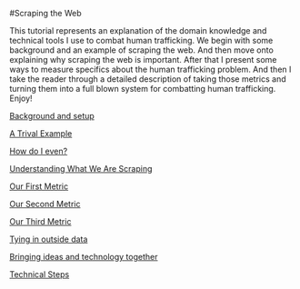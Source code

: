 #Scraping the Web

This tutorial represents an explanation of the domain knowledge and technical tools I use to combat human trafficking.  We begin with some background and an example of scraping the web.  And then move onto explaining why scraping the web is important.  After that I present some ways to measure specifics about the human trafficking problem.  And then I take the reader through a detailed description of taking those metrics and turning them into a full blown system for combatting human trafficking.  Enjoy!

[Background and setup](background_and_setup.md)

[A Trival Example](a_trivial_example.md)

[How do I even?](how_do_i_even.md)

[Understanding What We Are Scraping](understanding_what_we_are_scraping.md)

[Our First Metric](our_first_metric.md)

[Our Second Metric](our_second_metric.md)

[Our Third Metric](our_third_type_of_metric.md)

[Tying in outside data](tying_in_outside_data.md)

[Bringing ideas and technology together](bringing_ideas_and_technology_together.md)

[Technical Steps](technical_steps.md)